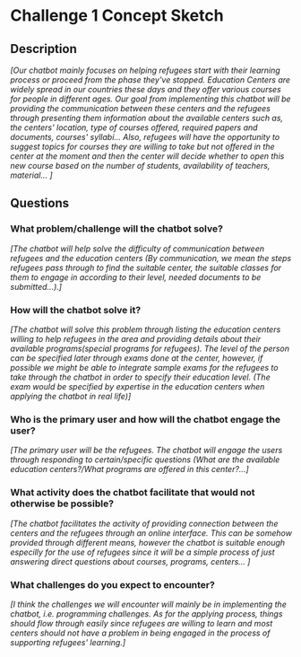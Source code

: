 # Challenge 1 Concept Sketch

## Description

*[Our chatbot mainly focuses on helping refugees start with their learning process or proceed from the phase they've stopped. 
Education Centers are widely spread in our countries these days and they offer various courses for people in different ages. Our goal from
implementing this chatbot will be providing the communication between these centers and the refugees through presenting them information about the available 
centers such as, the centers' location, type of courses offered, required papers and documents, courses' syllabi... 
Also, refugees will have the opportunity to suggest topics for courses they are willing to take but not offered in the center at the moment
and then the center will decide whether to open this new course based on the number of students, availability of teachers, material... ]*

## Questions

### What problem/challenge will the chatbot solve? 

*[The chatbot will help solve the difficulty of communication between refugees and the education centers (By communication, we mean the 
steps refugees pass through to find the suitable center, the suitable classes for them to engage in according to their level,
needed documents to be submitted...).]*

### How will the chatbot solve it? 

*[The chatbot will solve this problem through listing the education centers willing to help refugees in the area and providing details about their 
available programs(special programs for refugees). The level of the person can be specified later through exams done at the center, however, if possible 
we might be able to integrate sample exams for the refugees to take through the chatbot in order to specify their education level.
(The exam would be specified by expertise in the education centers when applying the chatbot in real life)]*

### Who is the primary user and how will the chatbot engage the user?

*[The primary user will be the refugees. The chatbot will engage the users through responding to certain/specific questions (What are the available 
education centers?/What programs are offered in this center?...]*

### What activity does the chatbot facilitate that would not otherwise be possible? 

*[The chatbot facilitates the activity of providing connection between the centers and the refugees through an online interface.
This can be somehow provided through different means, however the chatbot is suitable enough especilly for the use of refugees 
since it will be a simple process of just answering direct questions about courses, programs, centers... ]*

### What challenges do you expect to encounter?

*[I think the challenges we will encounter will mainly be in implementing the chatbot, i.e. programming challenges. As for the applying process, things should 
flow through easily since refugees are willing to learn and most centers should not have a problem in being engaged in the process of supporting
refugees' learning.]*